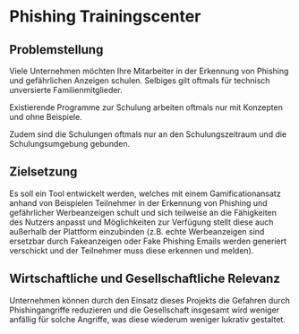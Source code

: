 # Phishing Trainingscenter

## Problemstellung

Viele Unternehmen möchten Ihre Mitarbeiter in der Erkennung von Phishing und gefährlichen Anzeigen schulen. Selbiges gilt oftmals für technisch unversierte Familienmitglieder.

Existierende Programme zur Schulung arbeiten oftmals nur mit Konzepten und ohne Beispiele.

Zudem sind die Schulungen oftmals nur an den Schulungszeitraum und die Schulungsumgebung gebunden.

## Zielsetzung

Es soll ein Tool entwickelt werden, welches mit einem Gamificationansatz anhand von Beispielen Teilnehmer in der Erkennung von Phishing und gefährlicher Werbeanzeigen schult und sich teilweise an die Fähigkeiten des Nutzers anpasst und Möglichkeiten zur Verfügung stellt diese auch außerhalb der Plattform einzubinden (z.B. echte Werbeanzeigen sind ersetzbar durch Fakeanzeigen oder Fake Phishing Emails werden generiert verschickt und der Teilnehmer muss diese erkennen und melden).

## Wirtschaftliche und Gesellschaftliche Relevanz

Unternehmen können durch den Einsatz dieses Projekts die Gefahren durch Phishingangriffe reduzieren und die Gesellschaft insgesamt wird weniger anfällig für solche Angriffe, was diese wiederum weniger lukrativ gestaltet.